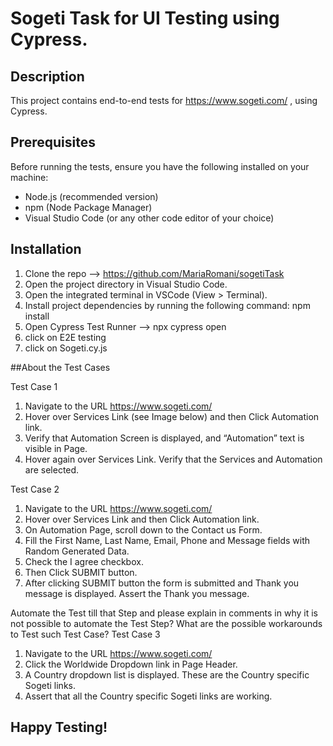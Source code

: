 # Sogeti Task for UI Testing using Cypress.

## Description
This project contains end-to-end tests for https://www.sogeti.com/ , using Cypress.

## Prerequisites
Before running the tests, ensure you have the following installed on your machine:
- Node.js (recommended version)
- npm (Node Package Manager)
- Visual Studio Code (or any other code editor of your choice)

## Installation
1. Clone the repo --> https://github.com/MariaRomani/sogetiTask
2. Open the project directory in Visual Studio Code.
3. Open the integrated terminal in VSCode (View > Terminal).
4. Install project dependencies by running the following command:
npm install
5. Open Cypress Test Runner --> npx cypress open
6. click on E2E testing
7. click on Sogeti.cy.js




##About the Test Cases

Test Case 1
1. Navigate to the URL https://www.sogeti.com/
2. Hover over Services Link (see Image below) and then Click Automation link.
3. Verify that Automation Screen is displayed, and “Automation” text is visible in Page.
4. Hover again over Services Link. Verify that the Services and Automation are selected.

Test Case 2
1. Navigate to the URL https://www.sogeti.com/
2. Hover over Services Link and then Click Automation link.
3. On Automation Page, scroll down to the Contact us Form.
4. Fill the First Name, Last Name, Email, Phone and Message fields with Random Generated Data.
5. Check the I agree checkbox.
6. Then Click SUBMIT button.
7. After clicking SUBMIT button the form is submitted and Thank you message is displayed. Assert the Thank you message.

Automate the Test till that Step and please explain in comments in why it is not possible to automate the Test Step? What are the possible workarounds to Test such Test Case?
Test Case 3
1. Navigate to the URL https://www.sogeti.com/
2. Click the Worldwide Dropdown link in Page Header.
3. A Country dropdown list is displayed. These are the Country specific Sogeti links.
4. Assert that all the Country specific Sogeti links are working.
   
## Happy Testing!

